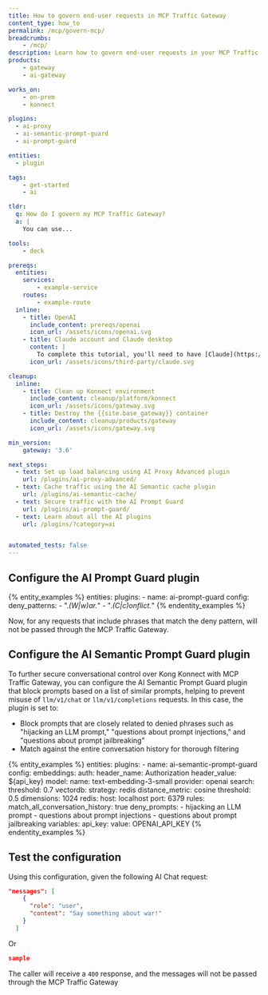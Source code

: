 ```yaml
---
title: How to govern end-user requests in MCP Traffic Gateway
content_type: how_to
permalink: /mcp/govern-mcp/
breadcrumbs:
    - /mcp/
description: Learn how to govern end-user requests in your MCP Traffic Gateway
products:
    - gateway
    - ai-gateway

works_on:
    - on-prem
    - konnect

plugins:
  - ai-proxy
  - ai-semantic-prompt-guard
  - ai-prompt-guard

entities:
  - plugin

tags:
    - get-started
    - ai

tldr:
  q: How do I govern my MCP Traffic Gateway?
  a: |
    You can use...

tools:
    - deck

prereqs:
  entities:
    services:
        - example-service
    routes:
        - example-route
  inline:
    - title: OpenAI
      include_content: prereqs/openai
      icon_url: /assets/icons/openai.svg
    - title: Claude account and Claude desktop
      content: |
        To complete this tutorial, you'll need to have [Claude](https://claude.ai) account and [Claude desktop](https://claude.ai/download).
      icon_url: /assets/icons/third-party/claude.svg

cleanup:
  inline:
    - title: Clean up Konnect environment
      include_content: cleanup/platform/konnect
      icon_url: /assets/icons/gateway.svg
    - title: Destroy the {{site.base_gateway}} container
      include_content: cleanup/products/gateway
      icon_url: /assets/icons/gateway.svg

min_version:
    gateway: '3.6'

next_steps:
  - text: Set up load balancing using AI Proxy Advanced plugin
    url: /plugins/ai-proxy-advanced/
  - text: Cache traffic using the AI Semantic cache plugin
    url: /plugins/ai-semantic-cache/
  - text: Secure traffic with the AI Prompt Guard
    url: /plugins/ai-prompt-guard/
  - text: Learn about all the AI plugins
    url: /plugins/?category=ai


automated_tests: false
---
```


## Configure the AI Prompt Guard plugin

{% entity_examples %}
entities:
  plugins:
    - name: ai-prompt-guard
      config:
        deny_patterns:
          - ".*(W|w)ar.*"
          - ".*(C|c)onflict.*"
{% endentity_examples %}

Now, for any requests that include phrases that match the deny pattern, will not be passed through the MCP Traffic Gateway.

## Configure the AI Semantic Prompt Guard plugin

To further secure conversational control over Kong Konnect with MCP Traffic Gateway, you can configure the AI Semantic Prompt Guard plugin that block prompts based on a list of similar prompts, helping to prevent misuse of `llm/v1/chat` or `llm/v1/completions` requests. In this case, the plugin is set to:
- Block prompts that are closely related to denied phrases such as "hijacking an LLM prompt," "questions about prompt injections," and "questions about prompt jailbreaking"
- Match against the entire conversation history for thorough filtering


{% entity_examples %}
entities:
  plugins:
    - name: ai-semantic-prompt-guard
      config:
        embeddings:
          auth:
            header_name: Authorization
            header_value: ${api_key}
          model:
            name: text-embedding-3-small
            provider: openai
        search:
          threshold: 0.7
        vectordb:
          strategy: redis
          distance_metric: cosine
          threshold: 0.5
          dimensions: 1024
          redis:
            host: localhost
            port: 6379
        rules:
          match_all_conversation_history: true
          deny_prompts:
            - hijacking an LLM prompt
            - questions about prompt injections
            - questions about prompt jailbreaking
variables:
  api_key:
    value: OPENAI_API_KEY
{% endentity_examples %}


## Test the configuration

Using this configuration, given the following AI Chat request:

```json
"messages": [
    {
      "role": "user",
      "content": "Say something about war!"
    }
  ]
```

Or

```json
sample
```

The caller will receive a `400` response, and the messages will not be passed through the MCP Traffic Gateway


